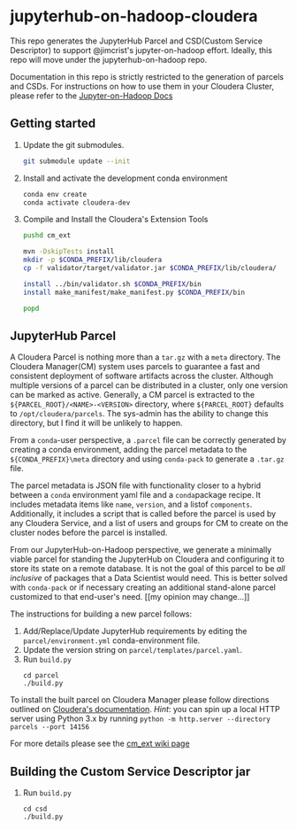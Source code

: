# jupyterhub-on-hadoop-cloudera
This repo generates the JupyterHub Parcel and CSD(Custom Service Descriptor) to support 
@jimcrist's jupyter-on-hadoop effort. Ideally, this repo will move under the 
jupyterhub-on-hadoop repo.

Documentation in this repo is strictly restricted to the generation of parcels and CSDs.
For instructions on how to use them in your Cloudera Cluster, please refer to the
[Jupyter-on-Hadoop Docs][1]


## Getting started
  1. Update the git submodules.
     ```bash
     git submodule update --init
     ```
  2. Install and activate the development conda environment 
     ```bash
     conda env create
     conda activate cloudera-dev
     ```
  3. Compile and Install the Cloudera's Extension Tools
     ```bash
     pushd cm_ext 
     
     mvn -DskipTests install 
     mkdir -p $CONDA_PREFIX/lib/cloudera
     cp -f validator/target/validator.jar $CONDA_PREFIX/lib/cloudera/
     
     install ../bin/validator.sh $CONDA_PREFIX/bin
     install make_manifest/make_manifest.py $CONDA_PREFIX/bin
     
     popd
     ```
     
## JupyterHub Parcel

  A Cloudera Parcel is nothing more than a `tar.gz` with a `meta` directory.
  The Cloudera Manager(CM) system uses parcels to guarantee a fast and consistent 
  deployment of software artifacts across the cluster. Although multiple versions of a
  parcel can be distributed in a cluster, only one version can be marked as active.
  Generally, a CM parcel is extracted to the `${PARCEL_ROOT}/<NAME>-<VERSION>` directory, 
  where `${PARCEL_ROOT}` defaults to `/opt/cloudera/parcels`.  The sys-admin has the
  ability to change this directory, but I find it will be unlikely to happen.
  
  From a `conda`-user perspective, a `.parcel` file can be correctly generated by 
  creating a conda environment, adding the parcel metadata to the `${CONDA_PREFIX}\meta`
  directory and using `conda-pack` to generate a `.tar.gz` file. 
  
  The parcel metadata is JSON file with functionality closer to a hybrid between 
  a `conda` environment yaml file and a `conda`package recipe. It includes metadata 
  items like `name`, `version`, and a listof `components`. Additionally, it includes a 
  script that is called before the parcel is used by any Cloudera Service, and a list
  of users and groups for CM to create on the cluster nodes before the parcel is installed.
  
  From our JupyterHub-on-Hadoop perspective, we generate a minimally viable parcel for 
  standing the JupyterHub on Cloudera and configuring it to store its state on a remote
  database. It is not the goal of this parcel to be *all inclusive* of packages that a
  Data Scientist would need. This is better solved with `conda-pack` or if necessary 
  creating an additional stand-alone parcel customized to that end-user's need. 
  [[my opinion may change...]]
  
  The instructions for building a new parcel follows:
  1. Add/Replace/Update JupyterHub requirements by editing the
     `parcel/environment.yml` conda-environment file.
  2. Update the version string on `parcel/templates/parcel.yaml`.
  3. Run `build.py`
     ```
     cd parcel
     ./build.py
     ```
  
  To install the built parcel on Cloudera Manager please follow directions outlined
  on [Cloudera's documentation][2]. *Hint*: you can spin up a local HTTP server using 
  Python 3.x by running `python -m http.server --directory parcels --port 14156`
  
  For more details please see the [cm_ext wiki page][3]

## Building the Custom Service Descriptor jar

  1. Run `build.py`
     ```
     cd csd
     ./build.py
     ```

  [1]: https://jcrist.github.io/jupyterhub-on-hadoop/
  [2]: https://www.cloudera.com/documentation/enterprise/latest/topics/cm_ig_parcels.html
  [3]: https://github.com/cloudera/cm_ext/wiki
